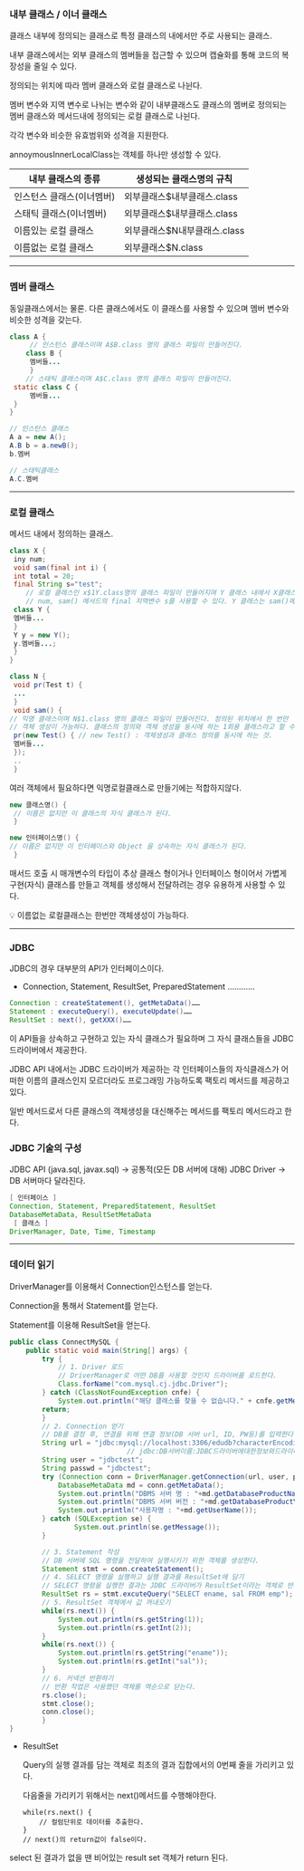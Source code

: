 ### 내부 클래스 / 이너 클래스

클래스 내부에 정의되는 클래스로 특정 클래스의 내에서만 주로 사용되는 클래스.

내부 클래스에서는 외부 클래스의 멤버들을 접근할 수 있으며 캡슐화를 통해 코드의 복장성을 줄일 수 있다.

정의되는 위치에 따라 멤버 클래스와 로컬 클래스로 나뉜다.

멤버 변수와 지역 변수로 나뉘는 변수와 같이 내부클래스도 클래스의 멤버로 정의되는 멤버 클래스와 메서드내에 정의되는 로컬 클래스로 나뉜다.

각각 변수와 비슷한 유효범위와 성격을 지원한다.

annoymousInnerLocalClass는 객체를 하나만 생성할 수 있다.

| 내부 클래스의 종류 | 생성되는 클래스명의 규칙 |
| --- | --- |
| 인스턴스 클래스(이너멤버) | 외부클래스$내부클래스.class |
| 스태틱 클래스(이너멤버) | 외부클래스$내부클래스.class |
| 이름있는 로컬 클래스 | 외부클래스$N내부클래스.class |
| 이름없는 로컬 클래스 | 외부클래스$N.class |

---

### 멤버 클래스

동일클래스에서는 물론. 다른 클래스에서도 이 클래스를 사용할 수 있으며 멤버 변수와 비슷한 성격을 갖는다.

```java
class A {
	 // 인스턴스 클래스이며 A$B.class 명의 클래스 파일이 만들어진다.
	class B {
	 멤버들...
	 }
	// 스태틱 클래스이며 A$C.class 명의 클래스 파일이 만들어진다.
 static class C {
	 멤버들...
 }
}
```

```java
// 인스턴스 클래스
A a = new A();
A.B b = a.newB();
b.멤버

// 스태틱클래스
A.C.멤버
```

---

### 로컬 클래스

메서드 내에서 정의하는 클래스.

```java
class X {
 iny num;
 void sam(final int i) {
 int total = 20;
 final String s="test";
	// 로컬 클래스인 x$1Y.class명의 클래스 파일이 만들어지며 Y 클래스 내에서 X클래스의 멤버변수 
	// num, sam() 메서드의 final 지역변수 s를 사용할 수 있다. Y 클래스는 sam()메서드 내에서만 사용가능
 class Y {
 멤버들...
 }
 Y y = new Y();
 y.멤버들...;
 }
}
```

```java
class N {
 void pr(Test t) {
 ...
 }
 void sam() {
// 익명 클래스이며 N$1.class 명의 클래스 파일이 만들어진다. 정의된 위치에서 한 번만 
// 객체 생성이 가능하다. 클래스의 정의와 객체 생성을 동시에 하는 1회용 클래스라고 할 수 있다.
 pr(new Test() { // new Test() : 객체생성과 클래스 정의를 동시에 하는 것.
 멤버들...
 });
 ..
 }
```

여러 객체에서 필요하다면 익명로컬클래스로 만들기에는 적합하지않다.

```java
new 클래스명() {
 // 이름은 없지만 이 클래스의 자식 클래스가 된다.
 }

new 인터페이스명() {
// 이름은 없지만 이 인터페이스와 Object 을 상속하는 자식 클래스가 된다.
 }
```

매서드 호출 시 매개변수의 타입이 추상 클래스 형이거나 인터페이스 형이어서 가볍게 구현(자식) 클래스를 만들고 객체를 생성해서 전달하려는 경우 유용하게 사용할 수 있다.

<aside>
💡 이름없는 로컬클래스는 한번만 객체생성이 가능하다.

</aside>

---

### JDBC

JDBC의 경우 대부분의 API가 인터페이스이다.

- Connection, Statement, ResultSet, PreparedStatement …………

```java
Connection : createStatement(), getMetaData()……
Statement : executeQuery(), executeUpdate()……
ResultSet : next(), getXXX()……
```

이 API들을 상속하고 구현하고 있는 자식 클래스가 필요하며 그 자식 클래스들을 JDBC드라이버에서 제공한다. 

JDBC API 내에서는 JDBC 드라이버가 제공하는 각 인터페이스들의 자식클래스가 어떠한 이름의 클래스인지 모르더라도 프로그래밍 가능하도록 팩토리 메서드를 제공하고 있다. 

일반 메서드로서 다른 클래스의 객체생성을 대신해주는 메서드를 팩토리 메서드라고 한다.

### JDBC 기술의 구성

JDBC API (java.sql, javax.sql) -> 공통적(모든 DB 서버에 대해)
JDBC Driver -> DB 서버마다 달라진다.

```java
[ 인터페이스 ]
Connection, Statement, PreparedStatement, ResultSet
DatabaseMetaData, ResultSetMetaData
 [ 클래스 ]
DriverManager, Date, Time, Timestamp
```

---

### 데이터 읽기

DriverManager를 이용해서 Connection인스턴스를 얻는다.

Connection을 통해서 Statement를 얻는다.

Statement를 이용해 ResultSet을 얻는다.

```java
public class ConnectMySQL {
	public static void main(String[] args) {
		try {
			// 1. Driver 로드
			// DriverManager로 어떤 DB를 사용할 것인지 드라이버를 로드한다.
			Class.forName("com.mysql.cj.jdbc.Driver");
		} catch (ClassNotFoundException cnfe) {
			System.out.println("해당 클래스를 찾을 수 없습니다." + cnfe.getMessage());
		return;
		}
		// 2. Connection 얻기
		// DB를 결정 후, 연결을 위해 연결 정보(DB 서버 url, ID, PW등)를 입력한다
		String url = "jdbc:mysql://localhost:3306/edudb?characterEncoding=UTF-8&serverTimezone=UTC";
					 		 // jdbc:DB서버이름:JDBC드라이버에대한정보와드라이버에게전달할정보
		String user = "jdbctest";
		String passwd = "jdbctest";
		try (Connection conn = DriverManager.getConnection(url, user, passwd);){
			DatabaseMetaData md = conn.getMetaData();
			System.out.println("DBMS 서버 명 : "+md.getDatabaseProductName());
			System.out.println("DBMS 서버 버전 : "+md.getDatabaseProductVersion());
			System.out.println("사용자명 : "+md.getUserName());
		} catch (SQLException se) {
				System.out.println(se.getMessage());
		}

		// 3. Statement 작성
		// DB 서버에 SQL 명령을 전달하여 실행시키기 위한 객체를 생성한다.
		Statement stmt = conn.createStatement();
		// 4. SELECT 명령을 실행하고 실행 결과를 ResultSet에 담기
		// SELECT 명령을 실행한 결과는 JDBC 드라이버가 ResultSet이라는 객체로 반환한다.
		ResultSet rs = stmt.excuteQuery("SELECT ename, sal FROM emp");
		// 5. ResultSet 객체에서 값 꺼내오기
		while(rs.next()) {
			System.out.println(rs.getString(1));
			System.out.println(rs.getInt(2));
		}
		while(rs.next()) {
			System.out.println(rs.getString("ename"));
			System.out.println(rs.getInt("sal"));
		}
		// 6. 커넥션 반환하기
		// 반환 작업은 사용했던 객체를 역순으로 닫는다.
		rs.close();
		stmt.close();
		conn.close();
		}
}
```

- ResultSet
    
    Query의 실행 결과를 담는 객체로 최초의 결과 집합에서의 0번째 줄을 가리키고 있다.
    
    다음줄을 가리키기 위해서는 next()메서드를 수행해야한다.
    
    ```clike
    while(rs.next() {
    	// 컬럼단위로 데이터를 추출한다.
    }
    // next()의 return값이 false이다.
    ```
    

select 된 결과가 없을 땐 비어있는 result set 객체가 return 된다.